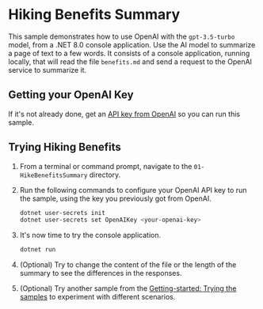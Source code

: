 # Hiking Benefits Summary

This sample demonstrates how to use OpenAI with the `gpt-3.5-turbo` model, from a .NET 8.0 console application. Use the AI model to summarize a page of text to a few words. It consists of a console application, running locally, that will read the file `benefits.md` and send a request to the OpenAI service to summarize it. 

## Getting your OpenAI Key

If it's not already done, get an [API key from OpenAI](https://platform.openai.com/docs/quickstart/account-setup) so you can run this sample.

## Trying Hiking Benefits

1. From a terminal or command prompt, navigate to the `01-HikeBenefitsSummary` directory.

1. Run the following commands to configure your OpenAI API key to run the sample, using the key you previously got from OpenAI.

    ```bash
    dotnet user-secrets init
    dotnet user-secrets set OpenAIKey <your-openai-key>
    ```
   
1. It's now time to try the console application.
    ```bash
    dotnet run
    ```

1. (Optional) Try to change the content of the file or the length of the summary to see the differences in the responses.

1. (Optional) Try another sample from the [Getting-started: Trying the samples](../README.md#trying-the-samples) to experiment with different scenarios.
